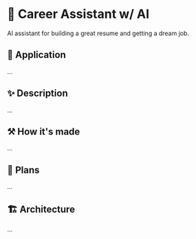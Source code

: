 # 💪 Career Assistant w/ AI

AI assistant for building a great resume and getting a dream job.

## 🔗 Application

...

## ✨ Description

...

## ⚒️ How it's made

...

## 🚀 Plans

...

## 🏗️ Architecture

...
